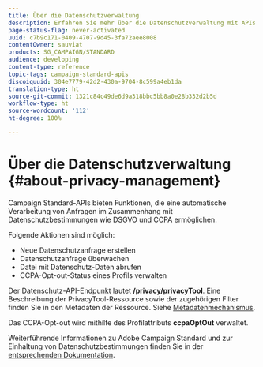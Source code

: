 ```yaml
---
title: Über die Datenschutzverwaltung
description: Erfahren Sie mehr über die Datenschutzverwaltung mit APIs.
page-status-flag: never-activated
uuid: c7b9c171-0409-4707-9d45-3fa72aee8008
contentOwner: sauviat
products: SG_CAMPAIGN/STANDARD
audience: developing
content-type: reference
topic-tags: campaign-standard-apis
discoiquuid: 304e7779-42d2-430a-9704-8c599a4eb1da
translation-type: ht
source-git-commit: 1321c84c49de6d9a318bbc5bb8a0e28b332d2b5d
workflow-type: ht
source-wordcount: '112'
ht-degree: 100%

---
```



# Über die Datenschutzverwaltung {#about-privacy-management}

Campaign Standard-APIs bieten Funktionen, die eine automatische Verarbeitung von Anfragen im Zusammenhang mit Datenschutzbestimmungen wie DSGVO und CCPA ermöglichen.

Folgende Aktionen sind möglich:

* Neue Datenschutzanfrage erstellen
* Datenschutzanfrage überwachen
* Datei mit Datenschutz-Daten abrufen
* CCPA-Opt-out-Status eines Profils verwalten

Der Datenschutz-API-Endpunkt lautet **/privacy/privacyTool**. Eine Beschreibung der PrivacyTool-Ressource sowie der zugehörigen Filter finden Sie in den Metadaten der Ressource. Siehe [Metadatenmechanismus](../../api/using/metadata-mechanism.md).

Das CCPA-Opt-out wird mithilfe des Profilattributs **ccpaOptOut** verwaltet.

Weiterführende Informationen zu Adobe Campaign Standard und zur Einhaltung von Datenschutzbestimmungen finden Sie in der [entsprechenden Dokumentation](https://helpx.adobe.com/de/campaign/kb/acs-privacy.html).
